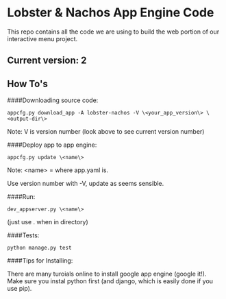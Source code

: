 # Lobster & Nachos App Engine Code 
This repo contains all the code we are using to build the web portion of 
our interactive menu project.

## Current version: 2 

## How To's

####Downloading source code: 

```appcfg.py download_app -A lobster-nachos -V \<your_app_version\> \<output-dir\>```

Note: V is version number (look above to see current version number)

####Deploy app to app engine:

```appcfg.py update \<name\>```

Note: \<name\> = where app.yaml is. 

Use version number with -V, update as seems sensible.

####Run:

```dev_appserver.py \<name\>```

(just use . when in directory)

####Tests:

```python manage.py test```

####Tips for Installing:

There are many turoials online to install google app engine (google it!). 
Make sure you instal python first (and django, which is easily 
done if you use pip).

